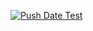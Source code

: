 [![Push Date Test](https://github.com/Safuze/hello_app/actions/workflows/test_workflow.yml/badge.svg)](https://github.com/Safuze/hello_app/actions/workflows/test_workflow.yml)
